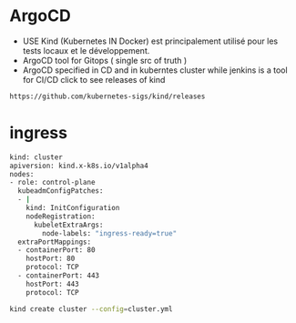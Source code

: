 # ArgoCD
- USE Kind (Kubernetes IN Docker) est principalement utilisé pour les tests locaux et le développement.
- ArgoCD tool for Gitops ( single src of truth )
- ArgoCD specified in CD and in kuberntes cluster while jenkins is a tool for CI/CD
click to see releases of kind
```bash
https://github.com/kubernetes-sigs/kind/releases
```
# ingress
```bash
kind: cluster
apiversion: kind.x-k8s.io/v1alpha4
nodes:
- role: control-plane
  kubeadmConfigPatches:
  - |
    kind: InitConfiguration
    nodeRegistration:
      kubeletExtraArgs:
        node-labels: "ingress-ready=true"
  extraPortMappings:
  - containerPort: 80
    hostPort: 80
    protocol: TCP
  - containerPort: 443
    hostPort: 443
    protocol: TCP
```
```bash
kind create cluster --config=cluster.yml
```
